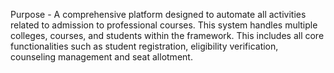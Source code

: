  Purpose - A comprehensive platform designed to automate all activities related to admission to professional courses. This system handles multiple colleges, courses, and students within the  framework. This includes all core functionalities such as student registration, eligibility verification, counseling management and seat allotment.





